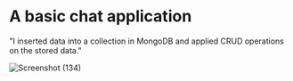 # A basic chat application
"I inserted data into a collection in MongoDB and applied CRUD operations on the stored data."

![Screenshot (134)](https://github.com/user-attachments/assets/fcc38aef-518d-418c-bff0-538f1d029a32)

